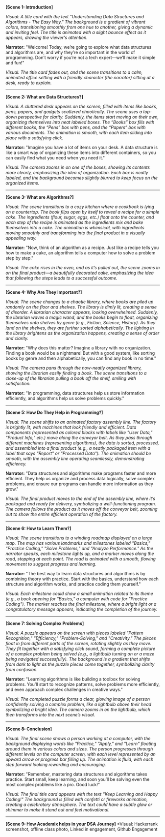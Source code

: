
**[Scene 1: Introduction]**

*Visual: A title card with the text "Understanding Data Structures and Algorithms - The Easy Way." The background is a gradient of vibrant colors, transitioning smoothly from one hue to another, giving a dynamic and inviting feel. The title is animated with a slight bounce effect as it appears, drawing the viewer's attention.*

**Narrator:**
"Welcome! Today, we’re going to explore what data structures and algorithms are, and why they’re so important in the world of programming. Don’t worry if you’re not a tech expert—we’ll make it simple and fun!"

*Visual: The title card fades out, and the scene transitions to a calm, animated office setting with a friendly character (the narrator) sitting at a desk, ready to explain.*

---

**[Scene 2: What are Data Structures?]**

*Visual: A cluttered desk appears on the screen, filled with items like books, pens, papers, and gadgets scattered chaotically. The scene uses a top-down perspective for clarity. Suddenly, the items start moving on their own, organizing themselves into neat labeled boxes. The “Books” box fills with different books, the “Pens” box with pens, and the “Papers” box with various documents. The animation is smooth, with each item sliding into place with a satisfying click.*

**Narrator:**
"Imagine you have a lot of items on your desk. A data structure is like a smart way of organizing these items into different containers, so you can easily find what you need when you need it."

*Visual: The camera zooms in on one of the boxes, showing its contents more clearly, emphasizing the idea of organization. Each box is neatly labeled, and the background becomes slightly blurred to keep focus on the organized items.*

---

**[Scene 3: What are Algorithms?]**

*Visual: The scene transitions to a cozy kitchen where a cookbook is lying on a countertop. The book flips open by itself to reveal a recipe for a simple cake. The ingredients (flour, sugar, eggs, etc.) float onto the counter, and each step of the recipe is animated as the ingredients mix and bake themselves into a cake. The animation is whimsical, with ingredients moving smoothly and transforming into the final product in a visually appealing way.*

**Narrator:**
"Now, think of an algorithm as a recipe. Just like a recipe tells you how to make a cake, an algorithm tells a computer how to solve a problem step by step."

*Visual: The cake rises in the oven, and as it’s pulled out, the scene zooms in on the final product—a beautifully decorated cake, emphasizing the idea that following the steps leads to a successful outcome.*

---

**[Scene 4: Why Are They Important?]**

*Visual: The scene changes to a chaotic library, where books are piled up randomly on the floor and shelves. The library is dimly lit, creating a sense of disorder. A librarian character appears, looking overwhelmed. Suddenly, the librarian waves a magic wand, and the books begin to float, organizing themselves onto shelves by genre (e.g., Fiction, Science, History). As they land on the shelves, they are further sorted alphabetically. The lighting in the library brightens as the organization happens, creating a sense of order and clarity.*

**Narrator:**
"Why does this matter? Imagine a library with no organization. Finding a book would be a nightmare! But with a good system, like sorting books by genre and then alphabetically, you can find any book in no time."

*Visual: The camera pans through the now-neatly organized library, showing the librarian easily finding a book. The scene transitions to a close-up of the librarian pulling a book off the shelf, smiling with satisfaction.*

**Narrator:**
"In programming, data structures help us store information efficiently, and algorithms help us solve problems quickly."

---

**[Scene 5: How Do They Help in Programming?]**

*Visual: The scene shifts to an animated factory assembly line. The factory is brightly lit, with machines that look friendly and efficient. Data components (represented as colored blocks with labels like "User Data," "Product Info," etc.) move along the conveyor belt. As they pass through different machines (representing algorithms), the data is sorted, processed, and assembled into a final product (e.g., a neatly packaged item with a label that says "Report" or "Processed Data"). The animation should be smooth, with the assembly line operating seamlessly, demonstrating efficiency.*

**Narrator:**
"Data structures and algorithms make programs faster and more efficient. They help us organize and process data logically, solve complex problems, and ensure our programs can handle more information as they grow."

*Visual: The final product moves to the end of the assembly line, where it’s packaged and ready for delivery, symbolizing a well-functioning program. The camera follows the product as it moves off the conveyor belt, zooming out to show the entire efficient operation of the factory.*

---

**[Scene 6: How to Learn Them?]**

*Visual: The scene transitions to a winding roadmap displayed on a large map. The map has various landmarks and milestones labeled "Basics," "Practice Coding," "Solve Problems," and "Analyze Performance." As the narrator speaks, each milestone lights up, and a marker moves along the road, stopping at each point. The road is animated with a smooth, flowing movement to suggest progress and learning.*

**Narrator:**
"The best way to learn data structures and algorithms is by combining theory with practice. Start with the basics, understand how each structure and algorithm works, and practice coding them yourself."

*Visual: Each milestone could show a small animation related to its theme (e.g., a book opening for "Basics," a computer with code for "Practice Coding"). The marker reaches the final milestone, where a bright light or a congratulatory message appears, indicating the completion of the journey.*

---

**[Scene 7: Solving Complex Problems]**

*Visual: A puzzle appears on the screen with pieces labeled "Pattern Recognition," "Efficiency," "Problem-Solving," and "Creativity." The pieces float in from different parts of the screen, rotating slightly as they move. They fit together with a satisfying click sound, forming a complete picture of a complex problem being solved (e.g., a lightbulb turning on or a maze being navigated successfully). The background is a gradient that shifts from dark to light as the puzzle pieces come together, symbolizing clarity from confusion.*

**Narrator:**
"Learning algorithms is like building a toolbox for solving problems. You’ll start to recognize patterns, solve problems more efficiently, and even approach complex challenges in creative ways."

*Visual: The completed puzzle forms a clear, glowing image of a person confidently solving a complex problem, like a lightbulb above their head symbolizing a bright idea. The camera zooms in on the lightbulb, which then transforms into the next scene’s visual.*

---

**[Scene 8: Conclusion]**

*Visual: The final scene shows a person working at a computer, with the background displaying words like "Practice," "Apply," and "Learn" floating around them in various colors and sizes. The person progresses through different levels on the computer screen, with each level represented by an upward arrow or progress bar filling up. The animation is fluid, with each step forward looking rewarding and encouraging.*

**Narrator:**
"Remember, mastering data structures and algorithms takes practice. Start small, keep learning, and soon you’ll be solving even the most complex problems like a pro. Good luck!"

*Visual: The final title card appears with the text "Keep Learning and Happy Coding!" The background is filled with confetti or fireworks animation, creating a celebratory atmosphere. The text could have a subtle glow or shimmer to make it stand out and feel motivational.*

---

**[Scene 9: How Academix helps in your DSA Journey]**
*Visual: Hackerrank screenshot, offline class photo, Linked in engagement, Github Engagement
